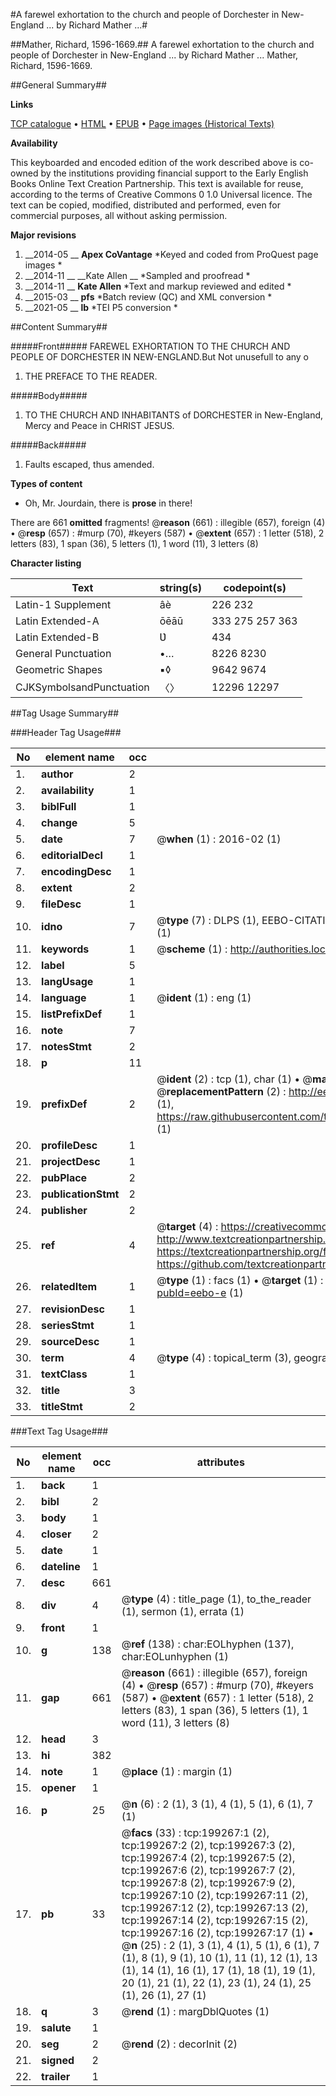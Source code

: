 #A farewel exhortation to the church and people of Dorchester in New-England ... by Richard Mather ...#

##Mather, Richard, 1596-1669.##
A farewel exhortation to the church and people of Dorchester in New-England ... by Richard Mather ...
Mather, Richard, 1596-1669.

##General Summary##

**Links**

[TCP catalogue](http://www.ota.ox.ac.uk/tcp/)  • 
[HTML](http://tei.it.ox.ac.uk/tcp/Texts-HTML/free/B26/B26662.html)  • 
[EPUB](http://tei.it.ox.ac.uk/tcp/Texts-EPUB/free/B26/B26662.epub) • 
[Page images (Historical Texts)](https://historicaltexts.jisc.ac.uk/eebo-12596765e)

**Availability**

This keyboarded and encoded edition of the work described above is co-owned by the
    institutions providing financial support to the Early English Books Online Text Creation
    Partnership. This text is available for reuse, according to the terms of  Creative Commons 0 1.0 Universal
    licence. The text can be copied, modified, distributed and performed, even for commercial
    purposes, all without asking permission.

**Major revisions**

1. __2014-05 __ __Apex CoVantage__ *Keyed and coded from ProQuest page images *
1. __2014-11 __ __Kate Allen __ *Sampled and proofread *
1. __2014-11 __ __Kate Allen__ *Text and markup reviewed and edited *
1. __2015-03 __ __pfs__ *Batch review (QC) and XML conversion *
1. __2021-05 __ __lb__ *TEI P5 conversion *

##Content Summary##

#####Front#####
FAREWEL EXHORTATION TO THE CHURCH AND PEOPLE OF DORCHESTER IN NEW-ENGLAND.But Not unusefull to any o
1. THE PREFACE TO THE READER.

#####Body#####

1. TO THE CHURCH AND INHABITANTS of DORCHESTER in New-England, Mercy and Peace in CHRIST JESUS.

#####Back#####

1. Faults escaped, thus amended.

**Types of content**

  * Oh, Mr. Jourdain, there is **prose** in there!

There are 661 **omitted** fragments! 
 @__reason__ (661) : illegible (657), foreign (4)  •  @__resp__ (657) : #murp (70), #keyers (587)  •  @__extent__ (657) : 1 letter (518), 2 letters (83), 1 span (36), 5 letters (1), 1 word (11), 3 letters (8)

**Character listing**


|Text|string(s)|codepoint(s)|
|---|---|---|
|Latin-1 Supplement|âè|226 232|
|Latin Extended-A|ōēāū|333 275 257 363|
|Latin Extended-B|Ʋ|434|
|General Punctuation|•…|8226 8230|
|Geometric Shapes|▪◊|9642 9674|
|CJKSymbolsandPunctuation|〈〉|12296 12297|

##Tag Usage Summary##

###Header Tag Usage###

|No|element name|occ|attributes|
|---|---|---|---|
|1.|__author__|2||
|2.|__availability__|1||
|3.|__biblFull__|1||
|4.|__change__|5||
|5.|__date__|7| @__when__ (1) : 2016-02 (1)|
|6.|__editorialDecl__|1||
|7.|__encodingDesc__|1||
|8.|__extent__|2||
|9.|__fileDesc__|1||
|10.|__idno__|7| @__type__ (7) : DLPS (1), EEBO-CITATION (1), VID (1), EEBO-PROQUEST (1), STC (2), OCLC (1)|
|11.|__keywords__|1| @__scheme__ (1) : http://authorities.loc.gov/ (1)|
|12.|__label__|5||
|13.|__langUsage__|1||
|14.|__language__|1| @__ident__ (1) : eng (1)|
|15.|__listPrefixDef__|1||
|16.|__note__|7||
|17.|__notesStmt__|2||
|18.|__p__|11||
|19.|__prefixDef__|2| @__ident__ (2) : tcp (1), char (1)  •  @__matchPattern__ (2) : ([0-9\-]+):([0-9IVX]+) (1), (.+) (1)  •  @__replacementPattern__ (2) : http://eebo.chadwyck.com/downloadtiff?vid=$1&page=$2 (1), https://raw.githubusercontent.com/textcreationpartnership/Texts/master/tcpchars.xml#$1 (1)|
|20.|__profileDesc__|1||
|21.|__projectDesc__|1||
|22.|__pubPlace__|2||
|23.|__publicationStmt__|2||
|24.|__publisher__|2||
|25.|__ref__|4| @__target__ (4) : https://creativecommons.org/publicdomain/zero/1.0/ (1), http://www.textcreationpartnership.org/docs/. (1), https://textcreationpartnership.org/faq/#faq05 (1), https://github.com/textcreationpartnership (1)|
|26.|__relatedItem__|1| @__type__ (1) : facs (1)  •  @__target__ (1) : https://data.historicaltexts.jisc.ac.uk/view?pubId=eebo-e (1)|
|27.|__revisionDesc__|1||
|28.|__seriesStmt__|1||
|29.|__sourceDesc__|1||
|30.|__term__|4| @__type__ (4) : topical_term (3), geographic_name (1)|
|31.|__textClass__|1||
|32.|__title__|3||
|33.|__titleStmt__|2||


###Text Tag Usage###

|No|element name|occ|attributes|
|---|---|---|---|
|1.|__back__|1||
|2.|__bibl__|2||
|3.|__body__|1||
|4.|__closer__|2||
|5.|__date__|1||
|6.|__dateline__|1||
|7.|__desc__|661||
|8.|__div__|4| @__type__ (4) : title_page (1), to_the_reader (1), sermon (1), errata (1)|
|9.|__front__|1||
|10.|__g__|138| @__ref__ (138) : char:EOLhyphen (137), char:EOLunhyphen (1)|
|11.|__gap__|661| @__reason__ (661) : illegible (657), foreign (4)  •  @__resp__ (657) : #murp (70), #keyers (587)  •  @__extent__ (657) : 1 letter (518), 2 letters (83), 1 span (36), 5 letters (1), 1 word (11), 3 letters (8)|
|12.|__head__|3||
|13.|__hi__|382||
|14.|__note__|1| @__place__ (1) : margin (1)|
|15.|__opener__|1||
|16.|__p__|25| @__n__ (6) : 2 (1), 3 (1), 4 (1), 5 (1), 6 (1), 7 (1)|
|17.|__pb__|33| @__facs__ (33) : tcp:199267:1 (2), tcp:199267:2 (2), tcp:199267:3 (2), tcp:199267:4 (2), tcp:199267:5 (2), tcp:199267:6 (2), tcp:199267:7 (2), tcp:199267:8 (2), tcp:199267:9 (2), tcp:199267:10 (2), tcp:199267:11 (2), tcp:199267:12 (2), tcp:199267:13 (2), tcp:199267:14 (2), tcp:199267:15 (2), tcp:199267:16 (2), tcp:199267:17 (1)  •  @__n__ (25) : 2 (1), 3 (1), 4 (1), 5 (1), 6 (1), 7 (1), 8 (1), 9 (1), 10 (1), 11 (1), 12 (1), 13 (1), 14 (1), 16 (1), 17 (1), 18 (1), 19 (1), 20 (1), 21 (1), 22 (1), 23 (1), 24 (1), 25 (1), 26 (1), 27 (1)|
|18.|__q__|3| @__rend__ (1) : margDblQuotes (1)|
|19.|__salute__|1||
|20.|__seg__|2| @__rend__ (2) : decorInit (2)|
|21.|__signed__|2||
|22.|__trailer__|1||
